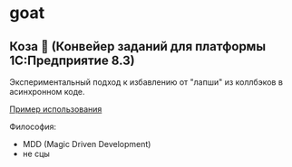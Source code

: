 # goat

## Коза 🤘 (Конвейер заданий для платформы 1С:Предприятие 8.3)

Экспериментальный подход к избавлению от "лапши" из коллбэков в асинхронном коде.

[Пример использования](https://github.com/tsukanov-as/pnp/blob/dev/src/DataProcessors/Test/Forms/Form/Ext/Form/Module.bsl)

Философия:
* MDD (Magic Driven Development)
* не сцы